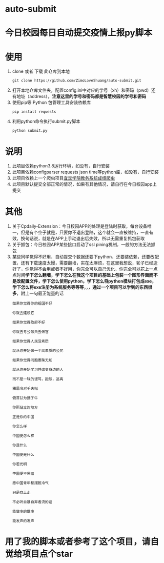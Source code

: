 # auto-submit
# 今日校园每日自动提交疫情上报py脚本

# 使用
1. clone 或者 下载 此仓库到本地
    ```shell script
    git clone https://github.com/ZimoLoveShuang/auto-submit.git
    ```
2. 打开本地仓库文件夹，配置config.ini中对应的学号（xh）和密码（pwd）还有地址（address），**注意这里的学号和密码都是智慧校园的学号和密码**
3. 使用pip等 Python 包管理工具安装依赖库
    ```shell script
    pip install requests
    ```
4. 利用python命令执行submit.py脚本
    ```shell script
    python submit.py
    ```

# 说明
1. 此项目依赖python3.8运行环境，如没有，自行安装
2. 此项目依赖configparser requests json time等python库，如没有，自行安装
3. 此项目依赖上一个爬虫项目[宜宾学院教务系统成绩爬虫](https://github.com/ZimoLoveShuang/yibinu-score-crawler.git)
5. 此项目默认提交全部正常的情况，如果有其他情况，请自行在今日校园app上提交

# 其他
1. 关于Cpdaily-Extension：今日校园APP的处理是登陆时获取，每台设备唯一，但是有个空子就是，只要你不退出登陆，这个就会一直被维持，一直有效，换句话说，就是在APP上手动退出后失效，所以无需重复抓包获取
2. 关于抓包：今日校园APP某些接口启动了ssl pining机制，一般的方法无法抓包
3. 某些同学觉得不好用，自动提交个数据还要下python，还要装依赖，还要改配置，还有下载速度太慢，需要翻墙，实在太麻烦，在这里我想说，轮子已经造好了，你觉得不会用或者不好用，你完全可以自己优化，你完全可以花上一点点时间**学下怎么翻墙，学下怎么在我这个项目的基础上包装一个图形界面而不是改配置文件，学下怎么使用python，学下怎么将python模块打包成exe，学下怎么将exe注册为系统服务等等等，，，通过一个项目可以学到的东西很多**，附上一句最正能量的话
    ```shell script
    如果你觉得你的祖国不好
    
    你就去建设它
    
    如果你觉得政府不好
    
    你就去考公务员去做官
    
    如果你觉得人民没素质
    
    就从你开始做一个高素质的公民
    
    如果你觉得同胞愚昧无知
    
    就从你开始学习并改变身边的人
    
    而不是一昧的谩骂，抱怨，逃离
    
    横眉冷对千夫指
    
    俯首甘为孺子牛
    
    你所站立的地方
    
    正是你的中国
    
    你怎么样
    
    中国便怎么样
    
    你是什么
    
    中国便是什么
    
    你若光明
    
    中国便不黑暗
    
    愿中国青年都摆脱冷气
    
    只是向上走
    
    不必听自暴自弃者流的话
    
    能做事的做事
    
    能发声的发声
    ```
# 用了我的脚本或者参考了这个项目，请自觉给项目点个star